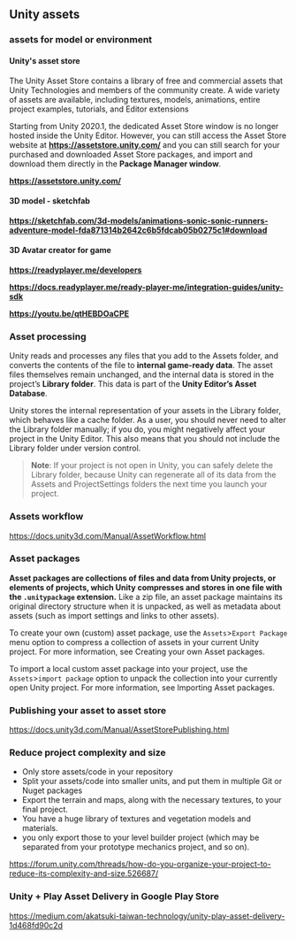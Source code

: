 ## Unity assets

### assets for model or environment

#### Unity's asset store
The Unity Asset Store contains a library of free and commercial assets that Unity Technologies and members of the community create. A wide variety of assets are available, including textures, models, animations, entire project examples, tutorials, and Editor extensions

Starting from Unity 2020.1, the dedicated Asset Store window is no longer hosted inside the Unity Editor. However, you can still access the Asset Store website at **https://assetstore.unity.com/** and you can still search for your purchased and downloaded Asset Store packages, and import and download them directly in the **Package Manager window**.

**https://assetstore.unity.com/**

#### 3D model - sketchfab
**https://sketchfab.com/3d-models/animations-sonic-sonic-runners-adventure-model-fda871314b2642c6b5fdcab05b0275c1#download**

#### 3D Avatar creator for game
**https://readyplayer.me/developers**

**https://docs.readyplayer.me/ready-player-me/integration-guides/unity-sdk**

**https://youtu.be/qtHEBDOaCPE**

### Asset processing
Unity reads and processes any files that you add to the Assets folder, and converts the contents of the file to **internal game-ready data**. The asset files themselves remain unchanged, and the internal data is stored in the project’s **Library folder**. This data is part of the **Unity Editor’s Asset Database**.

Unity stores the internal representation of your assets in the Library folder, which behaves like a cache folder. As a user, you should never need to alter the Library folder manually; if you do, you might negatively affect your project in the Unity Editor. This also means that you should not include the Library folder under version control.

> **Note**: If your project is not open in Unity, you can safely delete the Library folder, because Unity can regenerate all of its data from the Assets and ProjectSettings folders the next time you launch your project.


### Assets workflow
https://docs.unity3d.com/Manual/AssetWorkflow.html

### Asset packages
**Asset packages are collections of files and data from Unity projects, or elements of projects, which Unity compresses and stores in one file with the `.unitypackage` extension.** Like a zip file, an asset package maintains its original directory structure when it is unpacked, as well as metadata about assets (such as import settings and links to other assets).

To create your own (custom) asset package, use the 
`Assets`>`Export Package` menu option to compress a collection of assets in your current Unity project. For more information, see Creating your own Asset packages.

To import a local custom asset package into your project, use the `Assets`>`import package` option to unpack the collection into your currently open Unity project. For more information, see Importing Asset packages.


### Publishing your asset to asset store
https://docs.unity3d.com/Manual/AssetStorePublishing.html



### Reduce project complexity and size
- Only store assets/code in your repository
- Split your assets/code into smaller units, and put them in multiple Git or Nuget packages
- Export the terrain and maps, along with the necessary textures, to your final project.
- You have a huge library of textures and vegetation models and materials. 
-  you only export those to your level builder project (which may be separated from your prototype mechanics project, and so on).

https://forum.unity.com/threads/how-do-you-organize-your-project-to-reduce-its-complexity-and-size.526687/

### Unity + Play Asset Delivery in Google Play Store
https://medium.com/akatsuki-taiwan-technology/unity-play-asset-delivery-1d468fd90c2d
